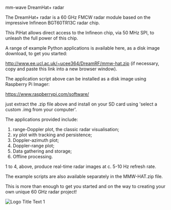 mm-wave DreamHat+ radar

The DreamHat+ radar is a 60 GHz FMCW radar module based on the impressive Infineon BGT60TR13C radar chip.

This PiHat allows direct access to the Infineon chip, via 50 MHz SPI, to unleash the full power of this chip.

A range of example Python applications is available here, as a disk image download, to get you started:

http://www.ee.ucl.ac.uk/~ucee364/DreamRF/mmw-hat.zip (if necessary, copy and paste this link into a new browser window).

The application script above can be installed as a disk image using Raspberry Pi Imager:

https://www.raspberrypi.com/software/

just extract the .zip file above and install on your SD card using 'select a custom .img from your computer'.

The applications provided include:

1. range-Doppler plot, the classic radar visualisation;
2. xy plot with tracking and persistence;
3. Doppler-azimuth plot;
4. Doppler-range plot;
6. Data gathering and storage;
7. Offline processing.

1 to 4, above, produce real-time radar images at c. 5-10 Hz refresh rate.

The example scripts are also available separately in the MMW-HAT.zip file.

This is more than enough to get you started and on the way to creating your own unique 60 GHz radar project!

![](http://www.ee.ucl.ac.uk/~ucee364/DreamRF/radarpic.jpg "Logo Title Text 1")
